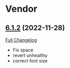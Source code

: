 # Vendor

## [6.1.2](https://github.com/typicalzergling/vendor/tree/6.1.2) (2022-11-28)
[Full Changelog](https://github.com/typicalzergling/vendor/compare/6.1.1...6.1.2) 

- Fix space  
- revert unhealthy  
- correct font size  

